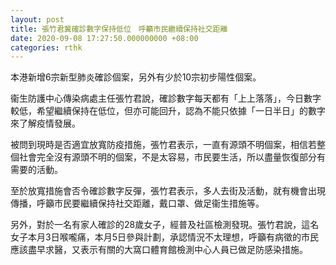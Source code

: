 ```yaml
---
layout: post
title: 張竹君冀確診數字保持低位　呼籲市民繼續保持社交距離
date: 2020-09-08 17:27:50.000000000 +08:00
categories: rthk
---
```


本港新增6宗新型肺炎確診個案，另外有少於10宗初步陽性個案。

衞生防護中心傳染病處主任張竹君說，確診數字每天都有「上上落落」，今日數字較低，希望繼續保持在低位，但亦可能回升，認為不能只依據「一日半日」的數字來了解疫情發展。

被問到現時是否適宜放寬防疫措施，張竹君表示，一直有源頭不明個案，相信若整個社會完全沒有源頭不明的個案，不是太容易，市民要生活，所以盡量恢復部分有需要的活動。

至於放寬措施會否令確診數字反彈，張竹君表示，多人去街及活動，就有機會出現傳播，呼籲市民要繼續保持社交距離，戴口罩、做足衞生措施等。

另外，對於一名有家人確診的28歲女子，經普及社區檢測發現。張竹君說，這名女子本月3日喉嚨痛，本月5日參與計劃，承認情況不太理想，呼籲有病徵的市民應該盡早求醫，又表示有關的大窩口體育館檢測中心人員已做足防感染措施。
